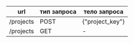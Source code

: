 | url                           | тип запроса | тело запроса                              |
| ------                        | ------      | ------                                    |
| /projects                     | POST        | {"project_key"}                           |
| /projects                     | GET         | -                                         |